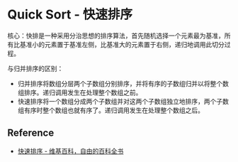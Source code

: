 # Quick Sort - 快速排序

核心：快排是一种采用分治思想的排序算法，首先随机选择一个元素最为基准，所有比基准小的元素置于基准左侧，比基准大的元素置于右侧，递归地调用此切分过程。

与归并排序的区别：

- 归并排序将数组分层两个子数组分别排序，并将有序的子数组归并以将整个数组排序。递归调用发生在处理整个数组之前。
- 快速排序将一个数组分成两个子数组并对这两个子数组独立地排序，两个子数组有序时整个数组也就有序了。递归调用发生在处理整个数组之后。

## Reference

- [快速排序 - 维基百科，自由的百科全书](http://zh.wikipedia.org/wiki/%E5%BF%AB%E9%80%9F%E6%8E%92%E5%BA%8F)
